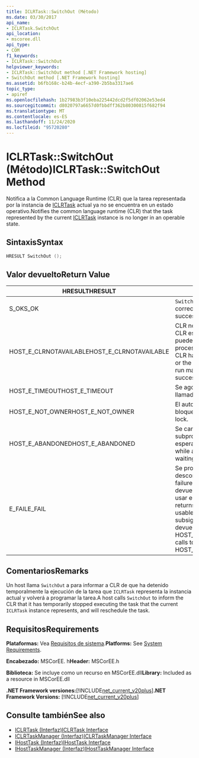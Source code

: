 ```yaml
---
title: ICLRTask::SwitchOut (Método)
ms.date: 03/30/2017
api_name:
- ICLRTask.SwitchOut
api_location:
- mscoree.dll
api_type:
- COM
f1_keywords:
- ICLRTask::SwitchOut
helpviewer_keywords:
- ICLRTask::SwitchOut method [.NET Framework hosting]
- SwitchOut method [.NET Framework hosting]
ms.assetid: b6fb168c-b24b-4ecf-a390-2b5ba3317ae6
topic_type:
- apiref
ms.openlocfilehash: 1b27983b3f10eba225442dcd2f5df02062e53ed4
ms.sourcegitcommit: d8020797a6657d0fbbdff362b80300815f682f94
ms.translationtype: MT
ms.contentlocale: es-ES
ms.lasthandoff: 11/24/2020
ms.locfileid: "95720280"
---
```

# <a name="iclrtaskswitchout-method"></a><span data-ttu-id="daa59-102">ICLRTask::SwitchOut (Método)</span><span class="sxs-lookup"><span data-stu-id="daa59-102">ICLRTask::SwitchOut Method</span></span>

<span data-ttu-id="daa59-103">Notifica a la Common Language Runtime (CLR) que la tarea representada por la instancia de [ICLRTask](iclrtask-interface.md) actual ya no se encuentra en un estado operativo.</span><span class="sxs-lookup"><span data-stu-id="daa59-103">Notifies the common language runtime (CLR) that the task represented by the current [ICLRTask](iclrtask-interface.md) instance is no longer in an operable state.</span></span>  
  
## <a name="syntax"></a><span data-ttu-id="daa59-104">Sintaxis</span><span class="sxs-lookup"><span data-stu-id="daa59-104">Syntax</span></span>  
  
```cpp  
HRESULT SwitchOut ();  
```  
  
## <a name="return-value"></a><span data-ttu-id="daa59-105">Valor devuelto</span><span class="sxs-lookup"><span data-stu-id="daa59-105">Return Value</span></span>  
  
|<span data-ttu-id="daa59-106">HRESULT</span><span class="sxs-lookup"><span data-stu-id="daa59-106">HRESULT</span></span>|<span data-ttu-id="daa59-107">Descripción</span><span class="sxs-lookup"><span data-stu-id="daa59-107">Description</span></span>|  
|-------------|-----------------|  
|<span data-ttu-id="daa59-108">S_OK</span><span class="sxs-lookup"><span data-stu-id="daa59-108">S_OK</span></span>|<span data-ttu-id="daa59-109">`SwitchOut` se devolvió correctamente.</span><span class="sxs-lookup"><span data-stu-id="daa59-109">`SwitchOut` returned successfully.</span></span>|  
|<span data-ttu-id="daa59-110">HOST_E_CLRNOTAVAILABLE</span><span class="sxs-lookup"><span data-stu-id="daa59-110">HOST_E_CLRNOTAVAILABLE</span></span>|<span data-ttu-id="daa59-111">CLR no se ha cargado en un proceso o CLR está en un estado en el que no puede ejecutar código administrado ni procesar la llamada correctamente.</span><span class="sxs-lookup"><span data-stu-id="daa59-111">The CLR has not been loaded into a process, or the CLR is in a state in which it cannot run managed code or process the call successfully.</span></span>|  
|<span data-ttu-id="daa59-112">HOST_E_TIMEOUT</span><span class="sxs-lookup"><span data-stu-id="daa59-112">HOST_E_TIMEOUT</span></span>|<span data-ttu-id="daa59-113">Se agotó el tiempo de espera de la llamada.</span><span class="sxs-lookup"><span data-stu-id="daa59-113">The call timed out.</span></span>|  
|<span data-ttu-id="daa59-114">HOST_E_NOT_OWNER</span><span class="sxs-lookup"><span data-stu-id="daa59-114">HOST_E_NOT_OWNER</span></span>|<span data-ttu-id="daa59-115">El autor de la llamada no posee el bloqueo.</span><span class="sxs-lookup"><span data-stu-id="daa59-115">The caller does not own the lock.</span></span>|  
|<span data-ttu-id="daa59-116">HOST_E_ABANDONED</span><span class="sxs-lookup"><span data-stu-id="daa59-116">HOST_E_ABANDONED</span></span>|<span data-ttu-id="daa59-117">Se canceló un evento mientras un subproceso o fibra bloqueados estaba esperando en él.</span><span class="sxs-lookup"><span data-stu-id="daa59-117">An event was canceled while a blocked thread or fiber was waiting on it.</span></span>|  
|<span data-ttu-id="daa59-118">E_FAIL</span><span class="sxs-lookup"><span data-stu-id="daa59-118">E_FAIL</span></span>|<span data-ttu-id="daa59-119">Se produjo un error grave desconocido.</span><span class="sxs-lookup"><span data-stu-id="daa59-119">An unknown catastrophic failure occurred.</span></span> <span data-ttu-id="daa59-120">Cuando un método devuelve E_FAIL, CLR ya no se puede usar en el proceso.</span><span class="sxs-lookup"><span data-stu-id="daa59-120">When a method returns E_FAIL, the CLR is no longer usable within the process.</span></span> <span data-ttu-id="daa59-121">Las llamadas subsiguientes a métodos de hospedaje devuelven HOST_E_CLRNOTAVAILABLE.</span><span class="sxs-lookup"><span data-stu-id="daa59-121">Subsequent calls to hosting methods return HOST_E_CLRNOTAVAILABLE.</span></span>|  
  
## <a name="remarks"></a><span data-ttu-id="daa59-122">Comentarios</span><span class="sxs-lookup"><span data-stu-id="daa59-122">Remarks</span></span>  

 <span data-ttu-id="daa59-123">Un host llama `SwitchOut` a para informar a CLR de que ha detenido temporalmente la ejecución de la tarea que `ICLRTask` representa la instancia actual y volverá a programar la tarea.</span><span class="sxs-lookup"><span data-stu-id="daa59-123">A host calls `SwitchOut` to inform the CLR that it has temporarily stopped executing the task that the current `ICLRTask` instance represents, and will reschedule the task.</span></span>  
  
## <a name="requirements"></a><span data-ttu-id="daa59-124">Requisitos</span><span class="sxs-lookup"><span data-stu-id="daa59-124">Requirements</span></span>  

 <span data-ttu-id="daa59-125">**Plataformas:** Vea [Requisitos de sistema](../../get-started/system-requirements.md).</span><span class="sxs-lookup"><span data-stu-id="daa59-125">**Platforms:** See [System Requirements](../../get-started/system-requirements.md).</span></span>  
  
 <span data-ttu-id="daa59-126">**Encabezado:** MSCorEE. h</span><span class="sxs-lookup"><span data-stu-id="daa59-126">**Header:** MSCorEE.h</span></span>  
  
 <span data-ttu-id="daa59-127">**Biblioteca:** Se incluye como un recurso en MSCorEE.dll</span><span class="sxs-lookup"><span data-stu-id="daa59-127">**Library:** Included as a resource in MSCorEE.dll</span></span>  
  
 <span data-ttu-id="daa59-128">**.NET Framework versiones:**[!INCLUDE[net_current_v20plus](../../../../includes/net-current-v20plus-md.md)]</span><span class="sxs-lookup"><span data-stu-id="daa59-128">**.NET Framework Versions:** [!INCLUDE[net_current_v20plus](../../../../includes/net-current-v20plus-md.md)]</span></span>  
  
## <a name="see-also"></a><span data-ttu-id="daa59-129">Consulte también</span><span class="sxs-lookup"><span data-stu-id="daa59-129">See also</span></span>

- [<span data-ttu-id="daa59-130">ICLRTask (Interfaz)</span><span class="sxs-lookup"><span data-stu-id="daa59-130">ICLRTask Interface</span></span>](iclrtask-interface.md)
- [<span data-ttu-id="daa59-131">ICLRTaskManager (Interfaz)</span><span class="sxs-lookup"><span data-stu-id="daa59-131">ICLRTaskManager Interface</span></span>](iclrtaskmanager-interface.md)
- [<span data-ttu-id="daa59-132">IHostTask (Interfaz)</span><span class="sxs-lookup"><span data-stu-id="daa59-132">IHostTask Interface</span></span>](ihosttask-interface.md)
- [<span data-ttu-id="daa59-133">IHostTaskManager (Interfaz)</span><span class="sxs-lookup"><span data-stu-id="daa59-133">IHostTaskManager Interface</span></span>](ihosttaskmanager-interface.md)
